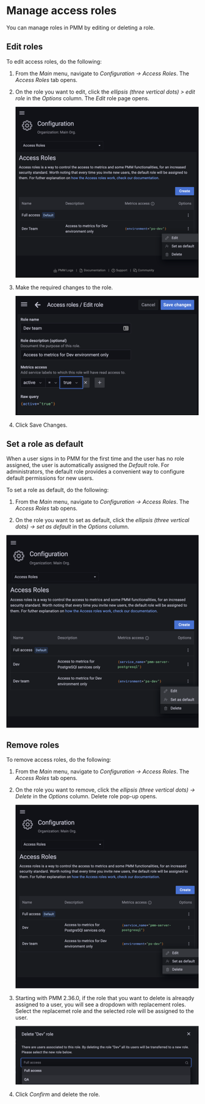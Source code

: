 # Manage access roles

You can manage roles in PMM by editing or deleting a role.

## Edit roles

To edit access roles, do the following:

1. From the *Main* menu, navigate to <i class="uil uil-cog"></i> *Configuration → Access Roles*. The *Access Roles* tab opens.

2. On the role you want to edit, click the *ellipsis (three vertical dots) > edit role* in the *Options* column. The *Edit* role page opens.

    ![!](../../_images/PMM_access_control_edit_role.png)

3. Make the required changes to the role.

    ![!](../../_images/PMM_access_control_edit_role_changes.png)


4. Click Save Changes.


## Set a role as default

When a user signs in to PMM for the first time and the user has no role assigned, the user is automatically assigned the *Default* role. For administrators, the default role provides a convenient way to configure default permissions for new users.


To set a role as default, do the following:

1. From the *Main* menu, navigate to <i class="uil uil-cog"></i> *Configuration → Access Roles*. The *Access Roles* tab opens.

2. On the role you want to set as default, click the *ellipsis (three vertical dots) → set as default* in the *Options* column.

 ![!](../../_images/PMM_access_control_default_role_changes.png)


## Remove roles

To remove access roles, do the following:

1. From the *Main* menu, navigate to <i class="uil uil-cog"></i> *Configuration → Access Roles*. The *Access Roles* tab opens.

2. On the role you want to remove, click the *ellipsis (three vertical dots) →  Delete* in the *Options* column. Delete role pop-up opens.

    ![!](../../_images/PMM_access_control_delete_role.png)

3. Starting with PMM 2.36.0, if the role that you want to delete is alreaqdy assigned to a user, you will see a dropdown with replacement roles. Select the replacemet role and the selected role will be assigned to the user.


    ![!](../../_images/PMM_access_control_delete_replace_role.png)

4. Click *Confirm* and delete the role.















